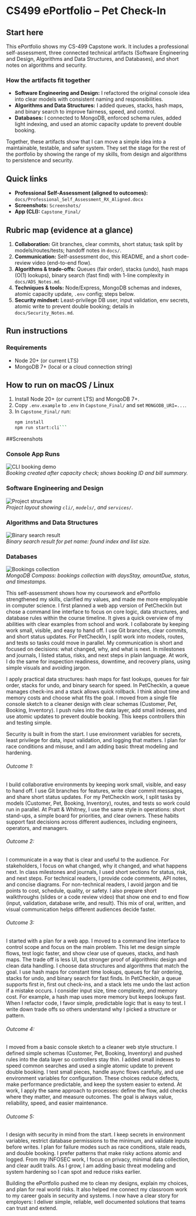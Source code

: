 # CS499 ePortfolio – Pet Check-In

## Start here

This ePortfolio shows my CS-499 Capstone work. It includes a professional self-assessment, three connected technical artifacts (Software Engineering and Design, Algorithms and Data Structures, and Databases), and short notes on algorithms and security.

### How the artifacts fit together
- **Software Engineering and Design:** I refactored the original console idea into clear models with consistent naming and responsibilities.
- **Algorithms and Data Structures:** I added queues, stacks, hash maps, and binary search to improve fairness, speed, and control.
- **Databases:** I connected to MongoDB, enforced schema rules, added light indexing, and used an atomic capacity update to prevent double booking.


Together, these artifacts show that I can move a simple idea into a maintainable, testable, and safer system. They set the stage for the rest of the portfolio by showing the range of my skills, from design and algorithms to persistence and security.

## Quick links
- **Professional Self-Assessment (aligned to outcomes):** `docs/Professional_Self_Assessment_RX_Aligned.docx`
- **Screenshots:** `Screenshots/`
- **App (CLI):** `Capstone_Final/`

## Rubric map (evidence at a glance)
1. **Collaboration:** Git branches, clear commits, short status; task split by models/routes/tests; handoff notes in `docs/`.
2. **Communication:** Self-assessment doc, this README, and a short code-review video (end-to-end flow).
3. **Algorithms & trade-offs:** Queues (fair order), stacks (undo), hash maps (O(1) lookups), binary search (fast find) with 1-line complexity in `docs/ADS_Notes.md`.
4. **Techniques & tools:** Node/Express, MongoDB schemas and indexes, atomic capacity update, `.env` config; steps below.
5. **Security mindset:** Least-privilege DB user, input validation, env secrets, atomic write to prevent double booking; details in `docs/Security_Notes.md`.

## Run instructions

### Requirements
- Node 20+ (or current LTS)
- MongoDB 7+ (local or a cloud connection string)

## How to run on macOS / Linux
1. Install Node 20+ (or current LTS) and MongoDB 7+.
2. Copy `.env.example` to `.env` in `Capstone_Final/` and set `MONGODB_URI=...`.
3. In `Capstone_Final/` run:
   ```bash
   npm install
   npm run start:cli```

##Screenshots
### Console App Runs
![CLI booking demo](docs/screenshots/db-booking-created.png)  
*Booking created after capacity check; shows booking ID and bill summary.*

### Software Engineering and Design
![Project structure](docs/screenshots/structure-project-tree.png)  
*Project layout showing `cli/`, `models/`, and `services/`.*

### Algorithms and Data Structures
![Binary search result](docs/screenshots/cli-binary-search-result.png)  
*Binary search result for pet name: found index and list size.*

### Databases
![Bookings collection](docs/screenshots/db-bookings-collection.png)  
*MongoDB Compass: bookings collection with daysStay, amountDue, status, and timestamps.*

This self-assessment shows how my coursework and ePortfolio strengthened my skills, clarified my values, and made me more employable in computer science. I first planned a web app version of PetCheckIn but chose a command line interface to focus on core logic, data structures, and database rules within the course timeline. It gives a quick overview of my abilities with clear examples from school and work.
I collaborate by keeping work small, visible, and easy to hand off. I use Git branches, clear commits, and short status updates. For PetCheckIn, I split work into models, routes, and tests so tasks could move in parallel. My communication is short and focused on decisions: what changed, why, and what is next. In milestones and journals, I listed status, risks, and next steps in plain language. At work, I do the same for inspection readiness, downtime, and recovery plans, using simple visuals and avoiding jargon.

I apply practical data structures: hash maps for fast lookups, queues for fair order, stacks for undo, and binary search for speed. In PetCheckIn, a queue manages check-ins and a stack allows quick rollback. I think about time and memory costs and choose what fits the goal. I moved from a single file console sketch to a cleaner design with clear schemas (Customer, Pet, Booking, Inventory). I push rules into the data layer, add small indexes, and use atomic updates to prevent double booking. This keeps controllers thin and testing simple.

Security is built in from the start. I use environment variables for secrets, least privilege for data, input validation, and logging that matters. I plan for race conditions and misuse, and I am adding basic threat modeling and hardening.

###### Outcome 1: 
I build collaborative environments by keeping work small, visible, and easy to hand off. I use Git branches for features, write clear commit messages, and share short status updates. For my PetCheckIn work, I split tasks by models (Customer, Pet, Booking, Inventory), routes, and tests so work could run in parallel. At Pratt & Whitney, I use the same style in operations: short stand-ups, a simple board for priorities, and clear owners. These habits support fast decisions across different audiences, including engineers, operators, and managers.

###### Outcome 2: 
I communicate in a way that is clear and useful to the audience. For stakeholders, I focus on what changed, why it changed, and what happens next. In class milestones and journals, I used short sections for status, risk, and next steps. For technical readers, I provide code comments, API notes, and concise diagrams. For non-technical readers, I avoid jargon and tie points to cost, schedule, quality, or safety. I also prepare short walkthroughs (slides or a code review video) that show one end to end flow (input, validation, database write, and result). This mix of oral, written, and visual communication helps different audiences decide faster.

###### Outcome 3: 
I started with a plan for a web app. I moved to a command line interface to control scope and focus on the main problem. This let me design simple flows, test logic faster, and show clear use of queues, stacks, and hash maps. The trade off is less UI, but stronger proof of algorithmic design and clean data handling. I choose data structures and algorithms that match the goal. I use hash maps for constant time lookups, queues for fair ordering, stacks for undo, and binary search for fast finds. In PetCheckIn, a queue supports first in, first out check-ins, and a stack lets me undo the last action if a mistake occurs. I consider input size, time complexity, and memory cost. For example, a hash map uses more memory but keeps lookups fast. When I refactor code, I favor simple, predictable logic that is easy to test. I write down trade offs so others understand why I picked a structure or pattern.

###### Outcome 4: 
I moved from a basic console sketch to a cleaner web style structure. I defined simple schemas (Customer, Pet, Booking, Inventory) and pushed rules into the data layer so controllers stay thin. I added small indexes to speed common searches and used a single atomic update to prevent double booking. I test small pieces, handle async flows carefully, and use environment variables for configuration. These choices reduce defects, make performance predictable, and keep the system easier to extend. At work, I apply the same approach to processes: define the flow, add checks where they matter, and measure outcomes. The goal is always value, reliability, speed, and easier maintenance.

###### Outcome 5: 
I design with security in mind from the start. I keep secrets in environment variables, restrict database permissions to the minimum, and validate inputs before writes. I plan for failure modes such as race conditions, stale reads, and double booking. I prefer patterns that make risky actions atomic and logged. From my INFOSEC work, I focus on privacy, minimal data collection, and clear audit trails. As I grow, I am adding basic threat modeling and system hardening so I can spot and reduce risks earlier.

Building the ePortfolio pushed me to clean my designs, explain my choices, and plan for real world risks. It also helped me connect my classroom work to my career goals in security and systems. I now have a clear story for employers: I deliver simple, reliable, well documented solutions that teams can trust and extend.


